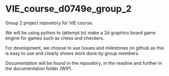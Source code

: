 # VIE_course_d0749e_group_2
Group 2 project repository for VIE course.

We will be using python to (attempt to) make a 2d graphics board game engine for games such as chess and checkers.

For development, we choose to use Issues and milestones on github as this is easy to use and clearly shows work done by group members.

Documentation will be found in the repository, in the readme and further in the documentation folder (WIP).
